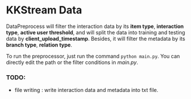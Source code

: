 # KKStream Data

DataPreprocess will filter the interaction data by its **item type**, **interaction type**, **active user threshold**, and will split the data into training and testing data by **client_upload_timestamp**. Besides, it will filter the metadata by its **branch type**, **relation type**.

To run the preprocessor, just run the command `python main.py`. You can directly edit the path or the filter conditions in *main.py*.

### TODO:
- file writing : write interaction data and metadata into txt file.
